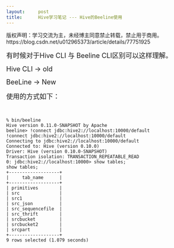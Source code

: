 ```yaml
---
layout:     post
title:      Hive学习笔记 --- Hive的Beeline使用
---
```

<div id="article_content" class="article_content clearfix csdn-tracking-statistics" data-pid="blog" data-mod="popu_307" data-dsm="post">
								<div class="article-copyright">
					版权声明：学习交流为主，未经博主同意禁止转载，禁止用于商用。					https://blog.csdn.net/u012965373/article/details/77751925				</div>
								            <link rel="stylesheet" href="https://csdnimg.cn/release/phoenix/template/css/ck_htmledit_views-f76675cdea.css">
						<div class="htmledit_views" id="content_views">
                
<p><span style="font-size:18px;">有时候对于Hive CLI 与 Beeline CLI区别可以这样理解。</span></p>
<p><span style="font-size:18px;">Hive CLI -&gt; old</span></p>
<p><span style="font-size:18px;">BeeLine -&gt; New</span></p>
<p><span style="font-size:18px;">使用的方式如下：</span></p>
<p><br></p>
<p></p><pre><code class="language-sql">% bin/beeline
Hive version 0.11.0-SNAPSHOT by Apache
beeline&gt; !connect jdbc:hive2://localhost:10000/default 
!connect jdbc:hive2://localhost:10000/default 
Connecting to jdbc:hive2://localhost:10000/default
Connected to: Hive (version 0.10.0)
Driver: Hive (version 0.10.0-SNAPSHOT)
Transaction isolation: TRANSACTION_REPEATABLE_READ
0: jdbc:hive2://localhost:10000&gt; show tables;
show tables;
+-------------------+
|     tab_name      |
+-------------------+
| primitives        |
| src               |
| src1              |
| src_json          |
| src_sequencefile  |
| src_thrift        |
| srcbucket         |
| srcbucket2        |
| srcpart           |
+-------------------+
9 rows selected (1.079 seconds)</code></pre><br><br>            </div>
                </div>